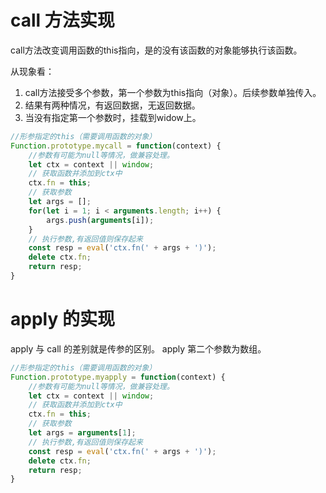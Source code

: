 # call 方法实现

call方法改变调用函数的this指向，是的没有该函数的对象能够执行该函数。

从现象看：
1. call方法接受多个参数，第一个参数为this指向（对象）。后续参数单独传入。
2. 结果有两种情况，有返回数据，无返回数据。
3. 当没有指定第一个参数时，挂载到widow上。

```js
//形参指定的this（需要调用函数的对象）
Function.prototype.mycall = function(context) {
    //参数有可能为null等情况，做兼容处理。
    let ctx = context || window;
    // 获取函数并添加到ctx中
    ctx.fn = this;
    // 获取参数
    let args = [];
    for(let i = 1; i < arguments.length; i++) {
        args.push(arguments[i]);
    }
    // 执行参数,有返回值则保存起来
    const resp = eval('ctx.fn(' + args + ')');
    delete ctx.fn;
    return resp;
}
```
# apply 的实现

apply 与 call 的差别就是传参的区别。
apply 第二个参数为数组。
```js
//形参指定的this（需要调用函数的对象）
Function.prototype.myapply = function(context) {
    //参数有可能为null等情况，做兼容处理。
    let ctx = context || window;
    // 获取函数并添加到ctx中
    ctx.fn = this;
    // 获取参数
    let args = arguments[1];
    // 执行参数,有返回值则保存起来
    const resp = eval('ctx.fn(' + args + ')');
    delete ctx.fn;
    return resp;
}
```